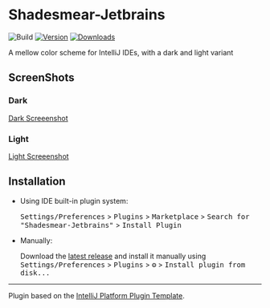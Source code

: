 # Shadesmear-Jetbrains

![Build](https://github.com/HiRoS-neko/Shadesmear-Jetbrains/workflows/Build/badge.svg)
[![Version](https://img.shields.io/jetbrains/plugin/v/17830-shadesmear-themes.svg)](https://plugins.jetbrains.com/plugin/17830-shadesmear-themes)
[![Downloads](https://img.shields.io/jetbrains/plugin/d/17830-shadesmear-themes.svg)](https://plugins.jetbrains.com/plugin/17830-shadesmear-themes)

<!-- Plugin description -->
A mellow color scheme for IntelliJ IDEs, with a dark and light variant 
<!-- Plugin description end -->

## ScreenShots

### Dark

[Dark Screeenshot](ShadeSmear-Dark.png)

### Light

[Light Screeenshot](ShadeSmear-Dark.png)

## Installation

- Using IDE built-in plugin system:
  
  <kbd>Settings/Preferences</kbd> > <kbd>Plugins</kbd> > <kbd>Marketplace</kbd> > <kbd>Search for "Shadesmear-Jetbrains"</kbd> >
  <kbd>Install Plugin</kbd>
  
- Manually:

  Download the [latest release](https://github.com/HiRoS-neko/Shadesmear-Jetbrains/releases/latest) and install it manually using
  <kbd>Settings/Preferences</kbd> > <kbd>Plugins</kbd> > <kbd>⚙️</kbd> > <kbd>Install plugin from disk...</kbd>


---
Plugin based on the [IntelliJ Platform Plugin Template][template].

[template]: https://github.com/JetBrains/intellij-platform-plugin-template
